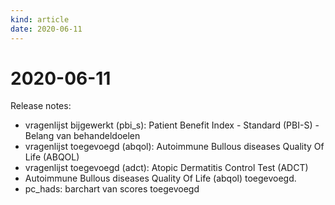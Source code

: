 ```yaml
---
kind: article
date: 2020-06-11
---
```


# 2020-06-11

Release notes: 
* vragenlijst bijgewerkt (pbi_s): Patient Benefit Index - Standard (PBI-S) - Belang van behandeldoelen
* vragenlijst toegevoegd (abqol): Autoimmune Bullous diseases Quality Of Life (ABQOL)
* vragenlijst toegevoegd (adct): Atopic Dermatitis Control Test (ADCT)
* Autoimmune Bullous diseases Quality Of Life (abqol) toegevoegd.
* pc_hads: barchart van scores toegevoegd
